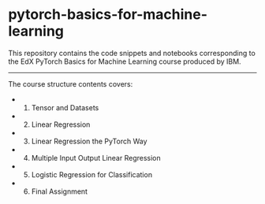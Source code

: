 # pytorch-basics-for-machine-learning
This repository contains the code snippets and notebooks corresponding to the EdX PyTorch Basics for Machine Learning course produced by IBM.

----------------------------
The course structure contents covers:
- 1. Tensor and Datasets
- 2. Linear Regression
- 3. Linear Regression the PyTorch Way
- 4. Multiple Input Output Linear Regression
- 5. Logistic Regression for Classification
- 6. Final Assignment
